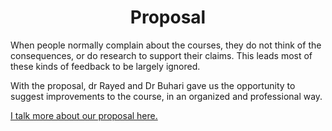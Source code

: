 <center><h1>Proposal</h1></center>

When people normally complain about the courses, they do not think of the consequences, or do research to support their claims. This leads most of these kinds of feedback to be largely ignored.

With the proposal, dr Rayed and Dr Buhari gave us the opportunity to suggest improvements to the course, in an organized and professional way. 

[I talk more about our proposal here.](http://localhost:3000/proposal/ours)